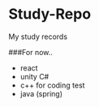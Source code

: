# Study-Repo
My study records

###For now..
 - react
 - unity C#
 - c++ for coding test
 - java (spring)
